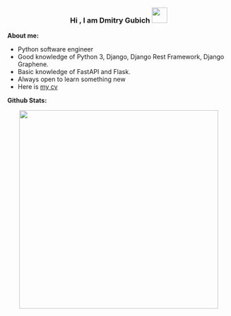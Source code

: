 
<h3 align="center"><b>Hi , I am Dmitry Gubich </b><img src="https://media.giphy.com/media/hvRJCLFzcasrR4ia7z/giphy.gif" width="35"></h3>

**About me:**
- Python software engineer
- Good knowledge of Python 3, Django, Django Rest Framework, Django Graphene.
- Basic knowledge of FastAPI and Flask.
- Always open to learn something new
- Here is [my cv](https://read.cv/dmitrygubich)

**Github Stats:**
<div align="center">
<a href="https://github.com/DmitryGubich/">
  <img src="https://github-readme-stats.vercel.app/api?username=DmitryGubich&include_all_commits=true&count_private=true&show_icons=true&line_height=20&title_color=7A7ADB&icon_color=2234AE&text_color=D3D3D3&bg_color=0,000000,130F40" width="450"/>
</a>
</div>
